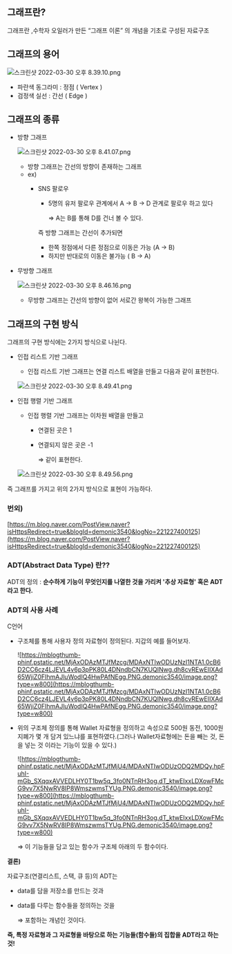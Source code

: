 ## 그래프란?

그래프란 ,수학자 오일러가 만든 “그래프 이론” 의 개념을 기초로 구성된 자료구조

## 그래프의 용어

![스크린샷 2022-03-30 오후 8.39.10.png](https://s3-us-west-2.amazonaws.com/secure.notion-static.com/6807d0d0-481b-4783-9e3b-067efa08b8b5/스크린샷_2022-03-30_오후_8.39.10.png)

- 파란색 동그라미 : 정점 ( Vertex )
- 검정색 실선 : 간선 ( Edge )

## 그래프의 종류

- 방향 그래프
    
    ![스크린샷 2022-03-30 오후 8.41.07.png](https://s3-us-west-2.amazonaws.com/secure.notion-static.com/31b9f2e7-7688-4360-b421-08f7614b50b6/스크린샷_2022-03-30_오후_8.41.07.png)
    
    - 방향 그래프는 간선의 방향이 존재하는 그래프
    - ex)
        - SNS 팔로우
            - 5명의 유저 팔로우 관계에서 A → B → D 관계로 팔로우 하고 있다
                
                ⇒ A는 B를 통해 D를 건너 볼 수 있다.
                
            
            즉 방향 그래프는 간선이 추가되면 
            
            - 한쪽 정점에서 다른 정점으로 이동은 가능 (A → B)
            - 하지만 반대로의 이동은 불가능 ( B → A)
            
- 무방향 그래프
    
    ![스크린샷 2022-03-30 오후 8.46.16.png](https://s3-us-west-2.amazonaws.com/secure.notion-static.com/92962061-0b53-4e0f-a095-b433e2f3693b/스크린샷_2022-03-30_오후_8.46.16.png)
    
    - 무방향 그래프는 간선의 방향이 없어 서로간 왕복이 가능한 그래프
    

## 그래프의 구현 방식

그래프의 구현 방식에는 2가지 방식으로 나뉜다.

- 인접 리스트 기반 그래프
    - 인접 리스트 기반 그래프는 연결 리스트 배열을 만들고 다음과 같이 표현한다.
    
    ![스크린샷 2022-03-30 오후 8.49.41.png](https://s3-us-west-2.amazonaws.com/secure.notion-static.com/075656d4-c5c5-42c5-b1e6-ad19706a592d/스크린샷_2022-03-30_오후_8.49.41.png)
    
- 인접 행렬 기반 그래프
    - 인접 행렬 기반 그래프는 이차원 배열을 만들고
        - 연결된 곳은 1
        - 연결되지 않은 곳은 -1
            
            ⇒ 같이 표현한다.
            
    
    ![스크린샷 2022-03-30 오후 8.49.56.png](https://s3-us-west-2.amazonaws.com/secure.notion-static.com/f0c78c2d-5e7b-4754-9d8e-cf79003c0dff/스크린샷_2022-03-30_오후_8.49.56.png)
    

즉 그래프를 가지고 위의 2가지 방식으로 표현이 가능하다.

### 번외)

[https://m.blog.naver.com/PostView.naver?isHttpsRedirect=true&blogId=demonic3540&logNo=221227400125](https://m.blog.naver.com/PostView.naver?isHttpsRedirect=true&blogId=demonic3540&logNo=221227400125)

### ADT(Abstract Data Type) 란??

ADT의 정의 : **순수하게 기능이 무엇인지를 나열한 것을 가리켜 '추상 자료형' 혹은 ADT라고 한다.**

### ADT의 사용 사례

C언어    

- 구조체를 통해 사용자 정의 자료형이 정의된다. 지갑의 예를 들어보자.
    
    ![https://mblogthumb-phinf.pstatic.net/MjAxODAzMTJfMzcg/MDAxNTIwODUzNzI1NTA1.0cB6D2CC6cz4LJEVL4v6p3pPK80L4DNndbCN7KUQINwg.dh8cvREwEIIXAd65WjiZ0FIhmAJluWodIQ4HwPAfNEgg.PNG.demonic3540/image.png?type=w800](https://mblogthumb-phinf.pstatic.net/MjAxODAzMTJfMzcg/MDAxNTIwODUzNzI1NTA1.0cB6D2CC6cz4LJEVL4v6p3pPK80L4DNndbCN7KUQINwg.dh8cvREwEIIXAd65WjiZ0FIhmAJluWodIQ4HwPAfNEgg.PNG.demonic3540/image.png?type=w800)
    

- 위의 구조체 정의를 통해 Wallet 자료형을 정의하고 속성으로 500원 동전, 1000원 지폐가 몇 개 담겨 있느냐를 표현하였다.(그러나 Wallet자료형에는 돈을 빼는 것, 돈을 넣는 것 이라는 기능이 있을 수 있다.)
    
    ![https://mblogthumb-phinf.pstatic.net/MjAxODAzMTJfMjU4/MDAxNTIwODUzODQ2MDQy.hpFuhI-mGb_SXqqxAVVEDLHY0T1bw5q_3fo0NTnRH3og.dT_ktwEIxxLDXowFMcG9vv7X5NwRV8IP8WmszwmsTYUg.PNG.demonic3540/image.png?type=w800](https://mblogthumb-phinf.pstatic.net/MjAxODAzMTJfMjU4/MDAxNTIwODUzODQ2MDQy.hpFuhI-mGb_SXqqxAVVEDLHY0T1bw5q_3fo0NTnRH3og.dT_ktwEIxxLDXowFMcG9vv7X5NwRV8IP8WmszwmsTYUg.PNG.demonic3540/image.png?type=w800)
    
    ⇒ 이 기능들을 담고 있는 함수가 구조체 아래의 두 함수이다.
    

**결론)**

자료구조(연결리스트, 스택, 큐 등)의 ADT는

- data를 담을 저장소를 만드는 것과
- data를 다루는 함수들을 정의하는 것을
    
    ⇒ 포함하는 개념인 것이다.
    

**즉, 특정 자료형과 그 자료형을 바탕으로 하는 기능들(함수들)의 집합을 ADT라고 하는 것!**